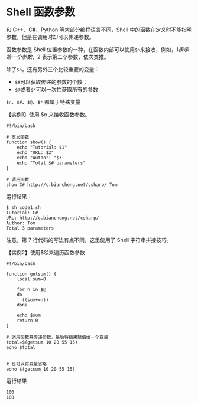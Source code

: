 # Shell 函数参数
和 C++、C#、Python 等大部分编程语言不同，Shell 中的函数在定义时不能指明参数，但是在调用时却可以传递参数。

函数参数是 Shell 位置参数的一种，在函数内部可以使用`$n`来接收，例如，$1 表示第一个参数，$2 表示第二个参数，依次类推。

除了`$n`，还有另外三个比较重要的变量：
+ `$#`可以获取传递的参数的个数；
+ `$@`或者`$*`可以一次性获取所有的参数

`$n`、`$#`、`$@`、`$*` 都属于特殊变量

【实例1】使用 $n 来接收函数参数。
```shell
#!/bin/bash

# 定义函数
function show() {
    echo "Tutorial: $1"
    echo "URL: $2"
    echo "Author: "$3
    echo "Total $# parameters"
}

# 调用函数
show C# http://c.biancheng.net/csharp/ Tom
```
运行结果：
```shell
$ sh code1.sh
Tutorial: C#
URL: http://c.biancheng.net/csharp/
Author: Tom
Total 3 parameters
```
注意，第 7 行代码的写法有点不同，这里使用了 Shell 字符串拼接技巧。

【实例2】使用$@来遍历函数参数
```shell
#!/bin/bash

function getsum() {
    local sum=0

    for n in $@
    do
      ((sum+=n))
    done

    echo $sum
    return 0
}

# 调用函数并传递参数，最后将结果赋值给一个变量
total=$(getsum 10 20 55 15)
echo $total


# 也可以将变量省略
echo $(getsum 10 20 55 15)
```
运行结果
```shell
100
100
```
